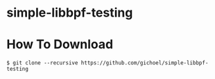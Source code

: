 # simple-libbpf-testing

# How To Download
```
$ git clone --recursive https://github.com/gichoel/simple-libbpf-testing
```

